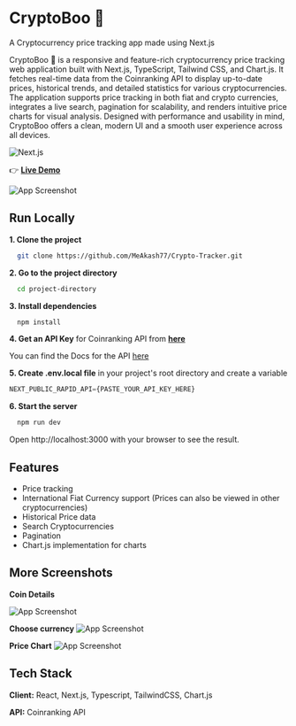 
# CryptoBoo 👻 
A Cryptocurrency price tracking app made using Next.js

CryptoBoo 👻 is a responsive and feature-rich cryptocurrency price tracking web application built with Next.js, TypeScript, Tailwind CSS, and Chart.js. It fetches real-time data from the Coinranking API to display up-to-date prices, historical trends, and detailed statistics for various cryptocurrencies. The application supports price tracking in both fiat and crypto currencies, integrates a live search, pagination for scalability, and renders intuitive price charts for visual analysis. Designed with performance and usability in mind, CryptoBoo offers a clean, modern UI and a smooth user experience across all devices.

![Next.js](https://img.shields.io/badge/Next.js-000000?style=flat-square&logo=nextdotjs&logoColor=white)

👉 [**Live Demo**](https://crypto-tracker-two-theta.vercel.app/)

![App Screenshot](https://cryptoboo.vercel.app/screenshots/homepage.jpg)


## Run Locally

**1. Clone the project**

```bash
  git clone https://github.com/MeAkash77/Crypto-Tracker.git
```

**2. Go to the project directory**

```bash
  cd project-directory
```

**3. Install dependencies**

```bash
  npm install
```

**4. Get an API Key** for Coinranking API from [**here**](https://rapidapi.com/Coinranking/api/coinranking1/)

You can find the Docs for the API [here](https://developers.coinranking.com/api/documentation)  

**5. Create .env.local file** in your project's root directory and create a variable
```js
NEXT_PUBLIC_RAPID_API={PASTE_YOUR_API_KEY_HERE}
```

**6. Start the server**

```bash
  npm run dev
```
Open http://localhost:3000 with your browser to see the result.


## Features

- Price tracking
- International Fiat Currency support (Prices can also be viewed in other cryptocurrencies)
- Historical Price data
- Search Cryptocurrencies
- Pagination
- Chart.js implementation for charts


## More Screenshots
**Coin Details**

![App Screenshot](https://cryptoboo.vercel.app/screenshots/coin_details_page.jpg)

**Choose currency**
![App Screenshot](https://cryptoboo.vercel.app/screenshots/choose_currency_dialog.jpg)

**Price Chart**
![App Screenshot](https://cryptoboo.vercel.app/screenshots/price_chart_2.jpg)


## Tech Stack

**Client:** React, Next.js, Typescript,  TailwindCSS, Chart.js

**API:** Coinranking API

